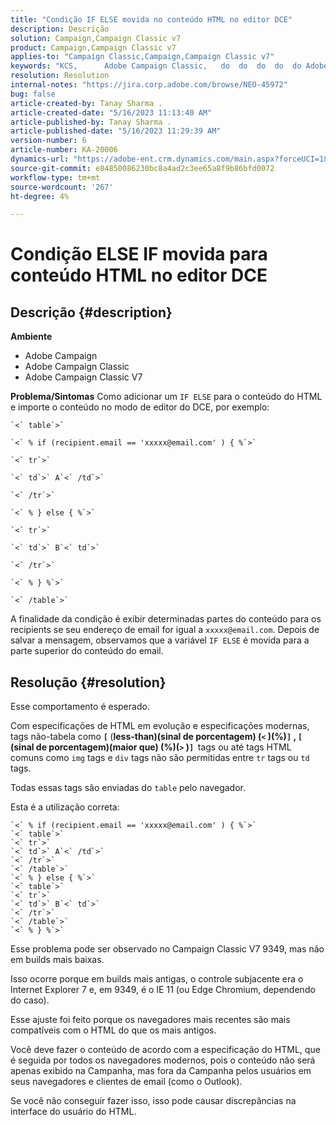 ```yaml
---
title: "Condição IF ELSE movida no conteúdo HTML no editor DCE"
description: Descrição
solution: Campaign,Campaign Classic v7
product: Campaign,Campaign Classic v7
applies-to: "Campaign Classic,Campaign,Campaign Classic v7"
keywords: "KCS, ​ ​ ​ ​ ​ Adobe Campaign Classic, ​ ​ do ​ do ​ do ​ do ​ do Adobe Campaign, SE ELSE, HTML, editor de DCE, solução de problemas, V7 9349"
resolution: Resolution
internal-notes: "https://jira.corp.adobe.com/browse/NEO-45972"
bug: false
article-created-by: Tanay Sharma .
article-created-date: "5/16/2023 11:13:40 AM"
article-published-by: Tanay Sharma .
article-published-date: "5/16/2023 11:29:39 AM"
version-number: 6
article-number: KA-20006
dynamics-url: "https://adobe-ent.crm.dynamics.com/main.aspx?forceUCI=1&pagetype=entityrecord&etn=knowledgearticle&id=c7e35ab1-daf3-ed11-8848-6045bd006079"
source-git-commit: e84850086230bc8a4ad2c3ee65a8f9b86bfd0072
workflow-type: tm+mt
source-wordcount: '267'
ht-degree: 4%

---
```


# Condição ELSE IF movida para conteúdo HTML no editor DCE

## Descrição {#description}


<b>Ambiente</b>

- Adobe Campaign
- Adobe Campaign Classic
- Adobe Campaign Classic V7

<b>Problema/Sintomas</b>
Como adicionar um `IF ELSE` para o conteúdo do HTML e importe o conteúdo no modo de editor do DCE, por exemplo:


```
`<` table`>` 

`<` % if (recipient.email == 'xxxxx@email.com' ) { %`>` 

`<` tr`>` 

`<` td`>` A`<` /td`>` 

`<` /tr`>` 

`<` % } else { %`>` 

`<` tr`>` 

`<` td`>` B`<` td`>` 

`<` /tr`>` 

`<` % } %`>` 

`<` /table`>`
```


A finalidade da condição é exibir determinadas partes do conteúdo para os recipients se seu endereço de email for igual a `xxxxx@email.com`. Depois de salvar a mensagem, observamos que a variável `IF ELSE` é movida para a parte superior do conteúdo do email.


## Resolução {#resolution}


Esse comportamento é esperado.

Com especificações de HTML em evolução e especificações modernas, tags não-tabela como <b>`[` </b>(<b>less-than)(sinal de porcentagem) (`<` )(%)`]` , `[` (sinal de porcentagem)(maior que) (%)(`>` )`]`  </b>tags ou até tags HTML comuns como `img` tags e `div` tags não são permitidas entre `tr` tags ou `td` tags.

Todas essas tags são enviadas do `table` pelo navegador.

Esta é a utilização correta:


```
`<` % if (recipient.email == 'xxxxx@email.com' ) { %`>` 
`<` table`>` 
`<` tr`>` 
`<` td`>` A`<` /td`>` 
`<` /tr`>` 
`<` /table`>` 
`<` % } else { %`>` 
`<` table`>` 
`<` tr`>` 
`<` td`>` B`<` td`>` 
`<` /tr`>` 
`<` /table`>` 
`<` % } %`>`
```


Esse problema pode ser observado no Campaign Classic V7 9349, mas não em builds mais baixas.

Isso ocorre porque em builds mais antigas, o controle subjacente era o Internet Explorer 7 e, em 9349, é o IE 11 (ou Edge Chromium, dependendo do caso).

Esse ajuste foi feito porque os navegadores mais recentes são mais compatíveis com o HTML do que os mais antigos.

Você deve fazer o conteúdo de acordo com a especificação do HTML, que é seguida por todos os navegadores modernos, pois o conteúdo não será apenas exibido na Campanha, mas fora da Campanha pelos usuários em seus navegadores e clientes de email (como o Outlook).

Se você não conseguir fazer isso, isso pode causar discrepâncias na interface do usuário do HTML.
